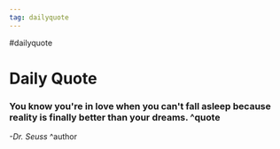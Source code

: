 ```yaml
---
tag: dailyquote
---
```


#dailyquote

# Daily Quote

### You know you're in love when you can't fall asleep because reality is finally better than your dreams. ^quote
*-Dr. Seuss* ^author
